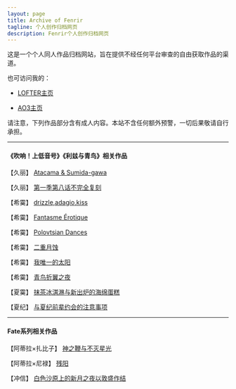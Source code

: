 ```yaml
---
layout: page
title: Archive of Fenrir
tagline: 个人创作归档网页
description: Fenrir个人创作归档网页
---
```


这是一个个人同人作品归档网站，旨在提供不经任何平台审查的自由获取作品的渠道。

也可访问我的：

- [LOFTER主页](https://linguazi.lofter.com/)

- [AO3主页](https://archiveofourown.org/users/photon_ray/profile)


请注意，下列作品部分含有成人内容。本站不含任何额外预警，一切后果敬请自行承担。

---

#### 《吹响！上低音号》《利兹与青鸟》相关作品

【久丽】 [Atacama & Sumida-gawa](pages/Kumirei_Atacama.md)

【久丽】 [第一季第八话不完全复刻](pages/Kumirei_eps8.md)

【希霙】 [drizzle,adagio,kiss](pages/Nozomizo_DAK.md)

【希霙】 [Fantasme Érotique](pages/Nozomizo_fantasy.md)

【希霙】 [Polovtsian Dances](pages/Nozomizo_Polovtsian_Dances.md)

【希霙】 [二重月蚀](pages/Nozomizo_eclipse.md)

【希霙】 [我唯一的太阳](pages/Nozomizo_valentine.md)

【希霙】 [青鸟折翼之夜](pages/Nozomizo_holy_night.md)

【夏霙】 [抹茶冰淇淋与新出炉的海绵蛋糕](pages/Natsumizo_matcha.md)

【夏纪】 [与夏纪前辈约会的注意事项](pages/Natsuki_date.md)

---

#### Fate系列相关作品

【阿蒂拉×扎比子】 [神之鞭与不灭星光](pages/Altera_Hakuno.md)

【阿蒂拉×尼禄】 [残阳](pages/Altera_Nero.md)

【冲信】 [白色沙原上的新月之夜以敦盛作结](pages/Okinobu_new_moon.md)

